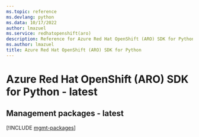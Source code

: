 ```yaml
---
ms.topic: reference
ms.devlang: python
ms.data: 10/17/2022
author: lmazuel
ms.service: redhatopenshift(aro)
description: Reference for Azure Red Hat OpenShift (ARO) SDK for Python
ms.author: lmazuel
title: Azure Red Hat OpenShift (ARO) SDK for Python
---
```

# Azure Red Hat OpenShift (ARO) SDK for Python - latest

## Management packages - latest
[!INCLUDE [mgmt-packages](red-hat-openshift-(aro)-mgmt-index.md)]